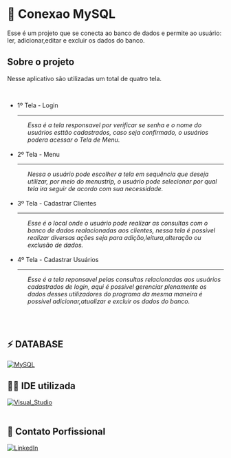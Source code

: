 # 📑 Conexao MySQL

<p>Esse é um projeto que se conecta ao banco de dados e permite ao usuário: ler, adicionar,editar e excluir os dados do banco.</p>

## Sobre o projeto
<p>
    Nesse aplicativo são utilizadas um total de quatro tela.
</p>
<br/>
<ul>
    <li> 
        1º Tela - Login
    </li>
    <hr/>
        <ul>
            <i>
                Essa é a tela responsavel por verificar se senha e o nome do usuários esttão cadastrados, caso seja confirmado, o usuários podera acessar o Tela de Menu.
            </i>
        </ul>
    <br/>
    <li> 2º Tela - Menu</li>
    <hr/>
        <ul>
            <i>
                Nessa o usuário pode escolher a tela em sequência que deseja utilizar, por meio do menustrip, o usuário pode selecionar por qual tela ira seguir de acordo com sua necessidade.
            </i>
        </ul>
    <br/>
    <li> 3º Tela - Cadastrar Clientes</li>
    <hr/>
        <ul>
            <i>
               Esse é o local onde o usuário pode realizar as consultas com o banco de dados realacionadas aos clientes, nessa tela é possivel realizar diversas ações seja para adição,leitura,alteração ou exclusão de dados.
            </i>
        </ul>
    <br/>
    <li>4º Tela - Cadastrar Usuários</li>
    <hr/>
        <ul>
            <i>
                Esse é a tela reponsavel pelas consultas relacionadas aos usuários cadastrados de login, aqui é possivel gerenciar plenamente os dados desses utilizadores do programa da mesma maneira é possivel adicionar,atualizar e excluir os dados do banco.
            </i>
        </ul>
    <br/>
</ul>
<br/>

## ⚡ DATABASE
[![MySQL](https://img.shields.io/badge/MySQL-005C84?style=for-the-badge&logo=mysql&logoColor=white)](https://github.com/Rian-Lima-Silva/Conexao_MySQL/blob/main/ProjetoMySQL/dbaula.sql)
<br/>

## 👩‍💻 IDE utilizada
<div style="display: inline_block">
    <a href="https://github.com/Rian-Lima-Silva/Conexao_MySQL/tree/main/ProjetoMySQL/Projeto"><img align="center" alt="Visual_Studio"src="https://img.shields.io/badge/Visual_Studio-5C2D91?style=for-the-badge&logo=visual%20studio&logoColor=white"></img></a>
</div>
<br/>

## 🔗 Contato Porfissional
[![LinkedIn](https://img.shields.io/badge/LinkedIn-0077B5?style=for-the-badge&logo=linkedin&logoColor=white)](https://www.linkedin.com/in/rian-lima-a890a8250/)
<br>

